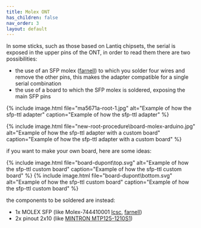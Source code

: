 ```yaml
---
title: Molex ONT
has_children: false
nav_order: 3
layout: default
---
```


In some sticks, such as those based on Lantiq chipsets, the serial is exposed in the upper pins of the ONT, in order to read them there are two possibilities:
- the use of an SFP molex ([farnell](https://it.farnell.com/en-IT/molex/74441-0001/connector-sfp-rcpt-20pos-smt/dp/2112385)) to which you solder four wires and remove the other pins, this makes the adapter compatible for a single serial combination
- the use of a board to which the SFP molex is soldered, exposing the main SFP pins

{% include image.html file="ma5671a-root-1.jpg"  alt="Example of how the sfp-ttl adapter" caption="Example of how the sfp-ttl adapter" %}

{% include image.html file="new-root-procedure\board-molex-arduino.jpg"  alt="Example of how the sfp-ttl adapter with a custom board" caption="Example of how the sfp-ttl adapter with a custom board" %}

if you want to make your own board, here are some ideas:


{% include image.html file="board-dupont\top.svg"  alt="Example of how the sfp-ttl custom board" caption="Example of how the sfp-ttl custom board" %}
{% include image.html file="board-dupont\bottom.svg"  alt="Example of how the sfp-ttl custom board" caption="Example of how the sfp-ttl custom board" %}

the components to be soldered are instead:
- 1x MOLEX SFP (like Molex-744410001 [lcsc](https://www.lcsc.com/product-detail/Card-Edge-Connectors_MOLEX-744410001_C277615.html), [farnell](https://it.farnell.com/en-IT/molex/74441-0001/connector-sfp-rcpt-20pos-smt/dp/2112385))
- 2x pinout 2x10 (like [MINTRON MTP125-1210S1](https://www.lcsc.com/product-detail/Pin-Header-Female-Header_MINTRON-MTP125-1210S1_C358699.html))